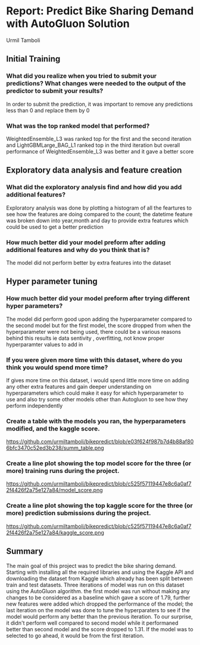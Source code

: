 # Report: Predict Bike Sharing Demand with AutoGluon Solution
Urmil Tamboli

## Initial Training
### What did you realize when you tried to submit your predictions? What changes were needed to the output of the predictor to submit your results?
In order to submit the prediction, it was important to remove any predictions less than 0 and replace them by 0

### What was the top ranked model that performed?
WeightedEnsemble_L3 was ranked top for the first and the second iteration and LightGBMLarge_BAG_L1 ranked top in the third iteration but overall performance of WeightedEnsemble_L3 was better and it gave a better score

## Exploratory data analysis and feature creation
### What did the exploratory analysis find and how did you add additional features?
Exploratory analysis was done by plotting a histogram of all the feartures to see how the features are doing compared to the count; the datetime feature was broken down into year,month and day to provide extra features which could be used to get a better prediction

### How much better did your model preform after adding additional features and why do you think that is?
The model did not perform better by extra features into the dataset  

## Hyper parameter tuning
### How much better did your model preform after trying different hyper parameters?
The model did perform good upon adding the hyperparameter compared to the second model but for the first model, the score dropped from when the hyperparameter were not being used, there could be a various reasons behind this results ie data sentivity , overfitting, not know proper hyperparamter values to add in

### If you were given more time with this dataset, where do you think you would spend more time?
If gives more time on this dataset, i would spend little more time on adding any other extra features and gain deeper understanding on hyperparameters which could make it easy for which hyperparameter to use and also try some other models other than Autogluon to see how they perform independently 

### Create a table with the models you ran, the hyperparameters modified, and the kaggle score.
https://github.com/urmiltamboli/bikepredict/blob/e03f624f987b7d4b88af806bfc3470c52ed3b238/summ_table.png


### Create a line plot showing the top model score for the three (or more) training runs during the project.
https://github.com/urmiltamboli/bikepredict/blob/c525f57119447e8c6a0af72f4426f2a75e127a84/model_score.png


### Create a line plot showing the top kaggle score for the three (or more) prediction submissions during the project.
https://github.com/urmiltamboli/bikepredict/blob/c525f57119447e8c6a0af72f4426f2a75e127a84/kaggle_score.png


## Summary
The main goal of this project was to predict the bike sharing demand. Starting with installing all the required libraries and using the Kaggle API and downloading the dataset from Kaggle which already has been split between train and test datasets. Three iterations of model was run on this dataset using the AutoGluon algorithm. the first model was run without making any changes to be considered as a baseline which gave a score of 1.79, further new features were added which dropped the performance of the model; the last iteration on the model was done to tune the hyperparaters to see if the model would perform any better than the previous iteration. To our surprise, it didn't perform well compared to second model while it performaned better than second model and the score dropped to 1.31. If the model was to selected to go ahead, it would be from the first iteration. 

